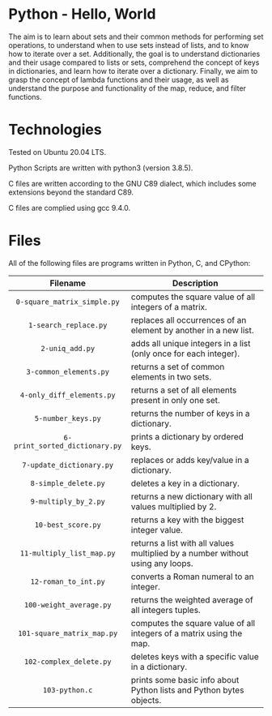 # Python - Hello, World

The aim is to learn about sets and their common methods for performing set operations, to understand when to use sets instead of lists, and to know how to iterate over a set. Additionally, the goal is to understand dictionaries and their usage compared to lists or sets, comprehend the concept of keys in dictionaries, and learn how to iterate over a dictionary. Finally, we aim to grasp the concept of lambda functions and their usage, as well as understand the purpose and functionality of the map, reduce, and filter functions.

# Technologies

Tested on Ubuntu 20.04 LTS.

Python Scripts are written with python3 (version 3.8.5).

C files are written according to the GNU C89 dialect, which includes some extensions beyond the standard C89.

C files are complied using gcc 9.4.0.

# Files

All of the following files are programs written in Python, C, and CPython:

| Filename                       | Description
|:------------------------------:| -----------------------------------------------------------------------------------------
| `0-square_matrix_simple.py` 	 | computes the square value of all integers of a matrix.
| `1-search_replace.py`          | replaces all occurrences of an element by another in a new list.
| `2-uniq_add.py`                | adds all unique integers in a list (only once for each integer).
| `3-common_elements.py`         | returns a set of common elements in two sets.
| `4-only_diff_elements.py`      | returns a set of all elements present in only one set.
| `5-number_keys.py`             | returns the number of keys in a dictionary.
| `6-print_sorted_dictionary.py` | prints a dictionary by ordered keys.
| `7-update_dictionary.py`       | replaces or adds key/value in a dictionary.
| `8-simple_delete.py`           | deletes a key in a dictionary.
| `9-multiply_by_2.py`           | returns a new dictionary with all values multiplied by 2.
| `10-best_score.py`             | returns a key with the biggest integer value.
| `11-multiply_list_map.py`      | returns a list with all values multiplied by a number without using any loops.
| `12-roman_to_int.py`           | converts a Roman numeral to an integer.
| `100-weight_average.py`        | returns the weighted average of all integers tuples.
| `101-square_matrix_map.py`     | computes the square value of all integers of a matrix using the map.
| `102-complex_delete.py`        | deletes keys with a specific value in a dictionary.
| `103-python.c`                 | prints some basic info about Python lists and Python bytes objects.
